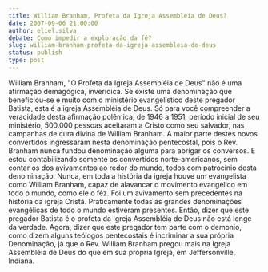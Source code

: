 ```yaml
---
title: William Branham, Profeta da Igreja Assembléia de Deus?
date: 2007-09-06 21:00:00
author: eliel.silva
debate: Como impedir a exploração da fé?
slug: william-branham-profeta-da-igreja-assembleia-de-deus
status: publish 
type: post
---
```


William Branham, "O Profeta da Igreja Assembléia de Deus" não é uma afirmação demagógica, inverídica. Se existe uma denominação que beneficiou-se e muito com o ministério evangelístico deste pregador Batista, esta é a igreja Assembléia de Deus. Só para você compreender a veracidade desta afirmação polêmica, de 1946 a 1951, período inicial de seu ministério, 500.000 pessoas aceitaram a Cristo como seu salvador, nas campanhas de cura divina de William Branham. A maior parte destes novos convertidos ingressaram nesta denominação pentecostal, pois o Rev. Branham nunca fundou denominação alguma para abrigar os conversos. E estou contabilizando somente os convertidos norte-americanos, sem contar os dos avivamentos ao redor do mundo, todos com patrocínio desta denominação. Nunca, em toda a história da igreja houve um evangelista como William Branham, capaz de alavancar o movimento evangélico em todo o mundo, como ele o fêz. Foi um avivamento sem precedentes na história da igreja Cristâ. Praticamente todas as grandes denominaçôes evangélicas de todo o mundo estiveram presentes. Então, dizer que este pregador Batista é o profeta da Igreja Assembléia de Deus não está longe da verdade. Agora, dizer que este pregador tem parte com o demonio, como dizem alguns teólogos pentecostais é incriminar a sua própria Denominação, já que o Rev. William Branham pregou mais na Igreja Assembléia de Deus do que em sua própria Igreja, em Jeffersonville, Indiana.
